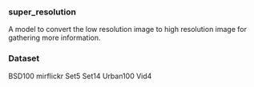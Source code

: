 ### super_resolution
A model to convert the low resolution image to high resolution image for gathering more information.

### Dataset
BSD100
mirflickr
Set5
Set14
Urban100
Vid4

